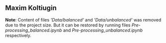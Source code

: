 ## Maxim Koltiugin



**Note**: Content of files *'Data/balanced'* and *'Data/unbalanced'* was removed due to the project size. But it can be restored by running files *Pre-processing_balanced.ipynb* and *Pre-processing_unbalanced.ipynb* respectively.
